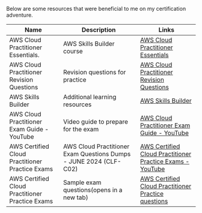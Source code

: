 Below are some resources that were beneficial to me on my certification adventure.


| Name                                        | Description                              | Links                                            |
|-------------------------------------------------------|------------------------------------------|-----------------------------------------------------|
| AWS Cloud Practitioner Essentials.                     | AWS Skills Builder course                | [AWS Cloud Practitioner Essentials](https://explore.skillbuilder.aws/learn/course/external/view/elearning/134/aws-cloud-practitioner-essentials)   |
| AWS Cloud Practitioner Revision Questions             | Revision questions for practice          | [AWS Cloud Practitioner Revision Questions](https://www.awsboy.com/) |
| AWS Skills Builder                                    | Additional learning resources            | [AWS Skills Builder](https://explore.skillbuilder.aws/learn/public/learning_plan/view/82/cloud-foundations-learning-plan?la=cta&cta=topbanner) |
| AWS Cloud Practitioner Exam Guide - YouTube           | Video guide to prepare for the exam      | [AWS Cloud Practitioner Exam Guide - YouTube](https://www.youtube.com/watch?v=f-6qFnC56F0) |
| AWS Certified Cloud Practitioner Practice Exams       | AWS Cloud Practitioner Exam Questions Dumps - JUNE 2024 (CLF-C02)            | [AWS Certified Cloud Practitioner Practice Exams - YouTube](https://www.youtube.com/watch?v=uiiv3u6_sv8) |
| AWS Certified Cloud Practitioner Practice Exams       | Sample exam questions(opens in a new tab)            | [AWS Certified Cloud Practitioner Practice questions](https://d1.awsstatic.com/training-and-certification/docs-cloud-practitioner/AWS-Certified-Cloud-Practitioner_Sample-Questions.pdf) |
